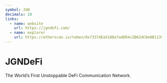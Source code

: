 ```yaml
---
symbol: JGN
decimals: 18
links:
  - name: website
    url: https://jgndefi.com/
  - name: explorer
    url: https://etherscan.io/token/0x73374Ea518De7adDD4c2B624C0e8B113955ee041
---
```


# JGNDeFi

The World’s First Unstoppable DeFi Communication Network.
